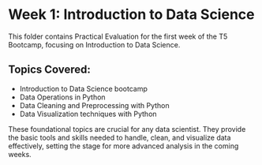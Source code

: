 # Week 1: Introduction to Data Science

This folder contains Practical Evaluation for the first week of the T5 Bootcamp, focusing on Introduction to Data Science.

## Topics Covered:
- Introduction to Data Science bootcamp
- Data Operations in Python
- Data Cleaning and Preprocessing with Python
- Data Visualization techniques with Python

These foundational topics are crucial for any data scientist. They provide the basic tools and skills needed to handle, clean, and visualize data effectively, setting the stage for more advanced analysis in the coming weeks.


